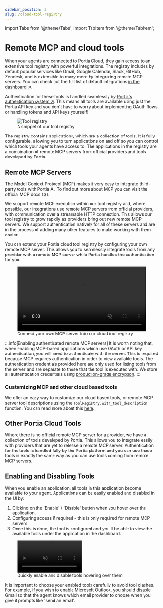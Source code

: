 ```yaml
---
sidebar_position: 3
slug: /cloud-tool-registry
---
```


import Tabs from '@theme/Tabs';
import TabItem from '@theme/TabItem';

# Remote MCP and cloud tools

When your agents are connected to Portia Cloud, they gain access to an extensive tool registry with powerful integrations.
The registry includes by default popular services like Gmail, Google Calendar, Slack, GitHub, Zendesk, and is extensible to many more by integrating remote MCP servers.
You can check out the full list of default integrations <a href="https://app.portialabs.ai/dashboard/tool-registry" target="_blank"> in the dashboard ↗</a>.

Authentication for these tools is handled seamlessly by <a href="/run-portia-tools">Portia's authentication system ↗</a>. This means all tools are available using just the Portia API key and you don't have to worry about implementing OAuth flows or handling tokens and API keys yourself!

<figure style={{ textAlign: 'center' }}>
  <img src="/img/tool_registry.png" alt="Tool registry" />
  <figcaption>A snippet of our tool registry</figcaption>
</figure>

The registry contains applications, which are a collection of tools.
It is fully configurable, allowing you to turn applications on and off so you can control which tools your agents have access to.
The applications in the registry are a combination of remote MCP servers from official providers and tools developed by Portia.

## Remote MCP Servers

The Model Context Protocol (MCP) makes it very easy to integrate third-party tools with Portia AI.
To find out more about MCP you can visit the official MCP docs (<a href="https://modelcontextprotocol.io/" target="_blank">**↗**</a>).

We support remote MCP execution within our tool registry and, where possible, our integrations use remote MCP servers from official providers, with communication over a streamable HTTP connection.
This allows our tool registry to grow rapidly as providers bring out new remote MCP servers.
We support authentication natively for all of these servers and are in the process of adding many other features to make working with them easier.

You can extend your Portia cloud tool registry by configuring your own remote MCP server. This allows you to seamlessly integrate tools from any provider with a remote MCP server while Portia handles the authentication for you.

<figure style={{ textAlign: 'center' }}>
  <div style={{ display: 'flex', justifyContent: 'center' }}>
    <video width="100%" autoPlay playsInline muted loop>
      <source src="/img/register_mcp_server.mp4" type="video/mp4" />
    </video>
  </div>
  <figcaption>Connect your own MCP server into our cloud tool registry</figcaption>
</figure>

:::info[Enabling authenticated remote MCP servers]
It is worth noting that, when enabling MCP-based applications which use OAuth or API key authentication, you will need to authenticate with the server. This is required because MCP requires authentication in order to view available tools. The authentication credentials provided here are only used for listing tools from the server and are separate to those that the tool is executed with. We store all authentication credentials using <a href="/security">production-grade encryption</a>.
:::

### Customizing MCP and other cloud based tools

We offer an easy way to customize our cloud based tools, or remote MCP server tool descriptions using the `ToolRegistry.with_tool_description` function. You can read more about this <a href="/integrating-tools" target="_blank">here</a>.

## Other Portia Cloud Tools

Where there is no official remote MCP server for a provider, we have a collection of tools developed by Portia.
This allows you to integrate easily with providers that are yet to release a remote MCP server.
Authentication for the tools is handled fully by the Portia platform and you can use these tools in exactly the same way as you can use tools coming from remote MCP servers.

## Enabling and Disabling Tools

When you enable an application, all tools in this application become available to your agent. Applications can be easily enabled and disabled in the UI by:
1. Clicking on the 'Enable' / 'Disable' button when you hover over the application.
2. Configuring access if required - this is only required for remote MCP servers
3. Once this is done, the tool is configured and you'll be able to view the available tools under the application in the dashboard.

<figure style={{ textAlign: 'center' }}>
  <div style={{ display: 'flex', justifyContent: 'center' }}>
    <video width="50%" autoPlay playsInline muted loop>
      <source src="/img/tool_hover.mp4" type="video/mp4" />
    </video>
  </div>
  <figcaption>Quickly enable and disable tools hovering over them</figcaption>
</figure>


It is important to choose your enabled tools carefully to avoid tool clashes. For example, if you wish to enable Microsoft Outlook, you should disable Gmail so that the agent knows which email provider to choose when you give it prompts like 'send an email'.
